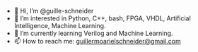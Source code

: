 - 👋 Hi, I’m @guille-schneider
- 👀 I’m interested in Python, C++, bash, FPGA, VHDL, Artificial Intelligence, Machine Learning.
- 🌱 I’m currently learning Verilog and Machine Learning.
- 📫 How to reach me: guillermoarielschneider@gmail.com
